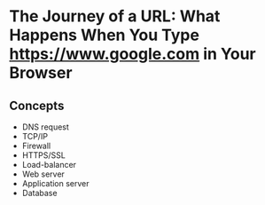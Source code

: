 # The Journey of a URL: What Happens When You Type https://www.google.com in Your Browser

## Concepts
- DNS request
- TCP/IP
- Firewall
- HTTPS/SSL
- Load-balancer
- Web server
- Application server
- Database

